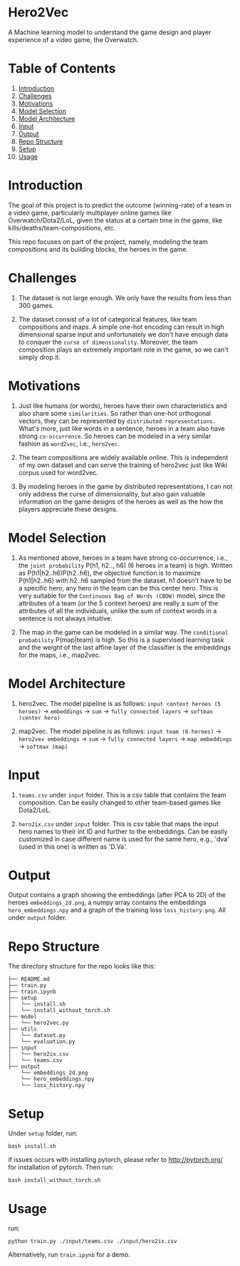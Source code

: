 # Hero2Vec
A Machine learning model to understand the game design and player experience of a video game, the Overwatch.

# Table of Contents
1. [Introduction](README.md#introduction)
2. [Challenges](README.md#challenges)
3. [Motivations](README.md#motivations)
4. [Model Selection](README.md#model-selection)
5. [Model Architecture](README.md#model-architecture)
6. [Input](README.md#input)
7. [Output](README.md#output)
8. [Repo Structure](README.md#repo-structure)
9. [Setup](README.md#setup)
10. [Usage](README.md#usage)

# Introduction

The goal of this project is to predict the outcome (winning-rate) of a team in a video game, particularly multiplayer online games like Overwatch/Dota2/LoL, given the status at a certain time in the game, like kills/deaths/team-compositions, etc.

This repo focuses on part of the project, namely, modeling the team compositions and its building blocks, the heroes in the game.

# Challenges

1. The dataset is not large enough. We only have the results from less than 300 games.

2. The dataset consist of a lot of categorical features, like team compositions and maps. A simple one-hot encoding can result in high dimensional sparse input and unfortunately we don't have enough data to conquer the `curse of dimensionality`. Moreover, the team composition plays an extremely important role in the game, so we can't simply drop it.

# Motivations

1. Just like humans (or words), heroes have their own characteristics and also share some `similarities`. So rather than one-hot orthogonal vectors, they can be represented by `distributed representations`. What's more, just like words in a sentence, heroes in a team also have strong `co-occurrence`. So heroes can be modeled in a very similar fashion as `word2vec`, i.e., `hero2vec`.

2. The team compositions are widely available online. This is independent of my own dataset and can serve the training of hero2vec just like Wiki corpus used for word2vec.

3. By modeling heroes in the game by distributed representations, I can not only address the curse of dimensionality, but also gain valuable information on the game designs of the heroes as well as the how the players appreciate these designs.

# Model Selection

1. As mentioned above, heroes in a team have strong co-occurrence, i.e., the `joint probability` P(h1, h2.., h6) (6 heroes in a team) is high. Written as P(h1|h2..h6)P(h2..h6), the objective function is to maximize P(h1|h2..h6) with h2..h6 sampled from the dataset. h1 doesn't have to be a specific hero, any hero in the team can be this center hero. This is very suitable for the `Continuous Bag of Words (CBOW)` model, since the attributes of a team (or the 5 context heroes) are really a sum of the attributes of all the individuals, unlike the sum of context words in a sentence is not always intuitive.

2. The map in the game can be modeled in a similar way. The `conditional probability` P(map|team) is high. So this is a supervised learning task and the weight of the last affine layer of the classifier is the embeddings for the maps, i.e., map2vec.

# Model Architecture

1. hero2vec. The model pipeline is as follows:
`input context heroes (5 heroes)` -> `embeddings` -> `sum` -> `fully connected layers` -> `softmax (center hero)`

2. map2vec. The model pipeline is as follows:
`input team (6 heroes)` -> `hero2vev embeddings` -> `sum` -> `fully connected layers` -> `map embeddings` -> `softmax (map)`

# Input

1. `teams.csv` under `input` folder. This is a csv table that contains the team composition. Can be easily changed to other team-based games like Dota2/LoL.

2. `hero2ix.csv` under `input` folder. This is csv table that maps the input hero names to their int ID and further to the embeddings. Can be easily customized in case different name is used for the same hero, e.g., 'dva' (used in this one) is written as 'D.Va'.

# Output

Output contains a graph showing the embeddings (after PCA to 2D) of the heroes `embeddings_2d.png`, a numpy array contains the embeddings `hero_embeddings.npy` and a graph of the training loss `loss_history.png`. All under `output` folder.

# Repo Structure

The directory structure for the repo looks like this:

    ├── README.md
    ├── train.py
    ├── train.ipynb
    ├── setup
    │   └── install.sh
    │   └── install_without_torch.sh
    ├── model
    │   └── hero2vec.py
    ├── utils
    │   └── dataset.py
    │   └── evaluation.py
    ├── input
    │   └── hero2ix.csv
    │   └── teams.csv
    ├── output
        └── embeddings_2d.png
        └── hero_embeddings.npy
        └── loss_history.npy
# Setup

Under `setup` folder, run:

`bash install.sh`

if issues occurs with installing pytorch, please refer to http://pytorch.org/ for installation of pytorch. Then run:

`bash install_without_torch.sh`

# Usage

run:

`python train.py ./input/teams.csv ./input/hero2ix.csv`

Alternatively, run `train.ipynb` for a demo.
